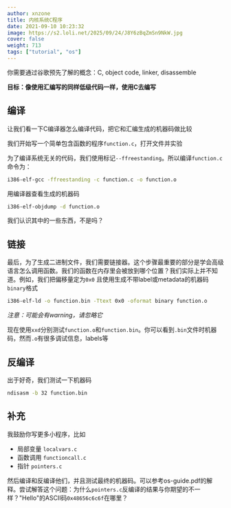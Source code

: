 ```yaml
---
author: xnzone 
title: 内核系统C程序
date: 2021-09-10 10:23:32
image: https://s2.loli.net/2025/09/24/J8Y6zBqZmSn9NkW.jpg
cover: false
weight: 713
tags: ["tutorial", "os"]
---
```


你需要通过谷歌预先了解的概念：C, object code, linker, disassemble

**目标：像使用汇编写的同样低级代码一样，使用C去编写**

## 编译

让我们看一下C编译器怎么编译代码，把它和汇编生成的机器码做比较

我们开始写一个简单包含函数的程序`function.c`，打开文件并实验

为了编译系统无关的代码，我们使用标记`--ffreestanding`。所以编译`function.c`命令为：

```bash
i386-elf-gcc -ffreestanding -c function.c -o function.o
```

用编译器查看生成的机器码

```bash
i386-elf-objdump -d function.o
```

我们认识其中的一些东西，不是吗？

## 链接

最后，为了生成二进制文件，我们需要链接器。这个步骤最重要的部分是学会高级语言怎么调用函数。我们的函数在内存里会被放到哪个位置？我们实际上并不知道。例如，我们把偏移量定为`0x0` 且使用生成不带label或metadata的机器码`binary`格式

```bash
i386-elf-ld -o function.bin -Ttext 0x0 -oformat binary function.o
```

*注意：可能会有warning，请忽略它*

现在使用`xxd`分别测试`function.o`和`function.bin`。你可以看到`.bin`文件时机器码，然而`.o`有很多调试信息，labels等

## 反编译

出于好奇，我们测试一下机器码

```bash
ndisasm -b 32 function.bin
```

## 补充

我鼓励你写更多小程序，比如

- 局部变量 `localvars.c`
- 函数调用 `functioncall.c`
- 指针 `pointers.c`

然后编译和反编译他们，并且测试最终的机器码。可以参考os-guide.pdf的解释。尝试解答这个问题：为什么`pointers.c`反编译的结果与你期望的不一样？"Hello"的ASCII码`0x48656c6c6f`在哪里？